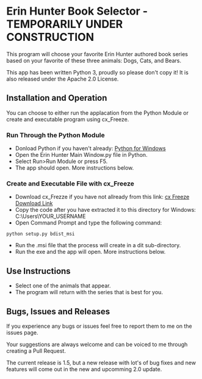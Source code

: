 # Erin Hunter Book Selector - TEMPORARILY UNDER CONSTRUCTION
This program will choose your favorite Erin Hunter authored book series based on your favorite of these three animals: Dogs, Cats, and Bears.

This app has been written Python 3, proudly so please don't copy it! It is also released under the Apache 2.0 License.


## Installation and Operation
You can choose to either run the applacation from the Python Module or create and executable program using cx_Freeze.

### Run Through the Python Module
 - Donload Python if you haven't already: [Python for Windows](https://www.python.org/downloads/)
 - Open the Erin Hunter Main Window.py file in Python.
 - Select Run>Run Module or press F5.
 - The app should open. More instructions below.

### Create and Executable File with cx_Freeze
 - Download cx_Frezze if you have not allready from this link: [cx Freeze Download Link](https://sourceforge.net/projects/cx-freeze/?source=navbar) 
 - Copy the code after you have extracted it to this directory for Windows: 
 C:\Users\YOUR_USERNAME 
 - Open Command Prompt and type the following command:
 ```
 python setup.py bdist_msi
 ```
 - Run the .msi file that the process will create in a dit sub-directory.
 - Run the exe and the app will open. More instructions below.

 
## Use Instructions
- Select one of the animals that appear.
- The program will return with the series that is best for you.


## Bugs, Issues and Releases
If you experience any bugs or issues feel free to report them to me on the issues page.

Your suggestions are always welcome and can be voiced to me through creating a Pull Request.

The current release is 1.5, but a new release with lot's of bug fixes and new features will come out in the new and upcomming 2.0 update.
